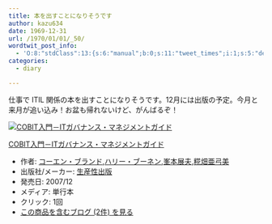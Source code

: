 ```yaml
---
title: 本を出すことになりそうです
author: kazu634
date: 1969-12-31
url: /1970/01/01/_50/
wordtwit_post_info:
  - 'O:8:"stdClass":13:{s:6:"manual";b:0;s:11:"tweet_times";i:1;s:5:"delay";i:0;s:7:"enabled";i:1;s:10:"separation";s:2:"60";s:7:"version";s:3:"3.7";s:14:"tweet_template";b:0;s:6:"status";i:2;s:6:"result";a:0:{}s:13:"tweet_counter";i:2;s:13:"tweet_log_ids";a:1:{i:0;i:5317;}s:9:"hash_tags";a:0:{}s:8:"accounts";a:1:{i:0;s:7:"kazu634";}}'
categories:
  - diary

---
```

<div class="section">
<p>
    仕事で ITIL 関係の本を出すことになりそうです。12月には出版の予定。今月と来月が追い込み！お盆も帰れないけど、がんばるぞ！
</p>
  
<div class="hatena-asin-detail">
<a href="http://www.amazon.co.jp/dp/4820118781/?tag=hatena_st1-22&ascsubtag=d-7ibv" onclick="__gaTracker('send', 'event', 'outbound-article', 'http://www.amazon.co.jp/dp/4820118781/?tag=hatena_st1-22&ascsubtag=d-7ibv', '');"><img src="https://images-na.ssl-images-amazon.com/images/I/51VdfseqyyL._SL160_.jpg" class="hatena-asin-detail-image" alt="COBIT入門－ITガバナンス・マネジメントガイド" title="COBIT入門－ITガバナンス・マネジメントガイド" /></a></p> 
    
<div class="hatena-asin-detail-info">
<p class="hatena-asin-detail-title">
<a href="http://www.amazon.co.jp/dp/4820118781/?tag=hatena_st1-22&ascsubtag=d-7ibv" onclick="__gaTracker('send', 'event', 'outbound-article', 'http://www.amazon.co.jp/dp/4820118781/?tag=hatena_st1-22&ascsubtag=d-7ibv', 'COBIT入門－ITガバナンス・マネジメントガイド');">COBIT入門－ITガバナンス・マネジメントガイド</a>
</p>
      
<ul>
<li>
<span class="hatena-asin-detail-label">作者:</span> <a href="http://d.hatena.ne.jp/keyword/%A5%B3%A1%BC%A5%A8%A5%F3%A1%A6%A5%D6%A5%E9%A5%F3%A5%C9" onclick="__gaTracker('send', 'event', 'outbound-article', 'http://d.hatena.ne.jp/keyword/%A5%B3%A1%BC%A5%A8%A5%F3%A1%A6%A5%D6%A5%E9%A5%F3%A5%C9', 'コーエン・ブランド');" class="keyword">コーエン・ブランド</a>,<a href="http://d.hatena.ne.jp/keyword/%A5%CF%A5%EA%A1%BC%A1%A6%A5%D6%A1%BC%A5%CD%A5%F3" onclick="__gaTracker('send', 'event', 'outbound-article', 'http://d.hatena.ne.jp/keyword/%A5%CF%A5%EA%A1%BC%A1%A6%A5%D6%A1%BC%A5%CD%A5%F3', 'ハリー・ブーネン');" class="keyword">ハリー・ブーネン</a>,<a href="http://d.hatena.ne.jp/keyword/%CA%F7%CB%DC%C5%B8%C9%D7" onclick="__gaTracker('send', 'event', 'outbound-article', 'http://d.hatena.ne.jp/keyword/%CA%F7%CB%DC%C5%B8%C9%D7', '峯本展夫');" class="keyword">峯本展夫</a>,<a href="http://d.hatena.ne.jp/keyword/%E4%F1%C8%AA%B0%A1%B5%DD%C8%FE" onclick="__gaTracker('send', 'event', 'outbound-article', 'http://d.hatena.ne.jp/keyword/%E4%F1%C8%AA%B0%A1%B5%DD%C8%FE', '糀畑亜弓美');" class="keyword">糀畑亜弓美</a>
</li>
<li>
<span class="hatena-asin-detail-label">出版社/メーカー:</span> <a href="http://d.hatena.ne.jp/keyword/%C0%B8%BB%BA%C0%AD%BD%D0%C8%C7" onclick="__gaTracker('send', 'event', 'outbound-article', 'http://d.hatena.ne.jp/keyword/%C0%B8%BB%BA%C0%AD%BD%D0%C8%C7', '生産性出版');" class="keyword">生産性出版</a>
</li>
<li>
<span class="hatena-asin-detail-label">発売日:</span> 2007/12
</li>
<li>
<span class="hatena-asin-detail-label">メディア:</span> 単行本
</li>
<li>
<span class="hatena-asin-detail-label">クリック</span>: 1回
</li>
<li>
<a href="http://d.hatena.ne.jp/asin/4820118781" onclick="__gaTracker('send', 'event', 'outbound-article', 'http://d.hatena.ne.jp/asin/4820118781', 'この商品を含むブログ (2件) を見る');" target="_blank">この商品を含むブログ (2件) を見る</a>
</li>
</ul>
</div>
    
<div class="hatena-asin-detail-foot">
</div>
</div>
</div>
